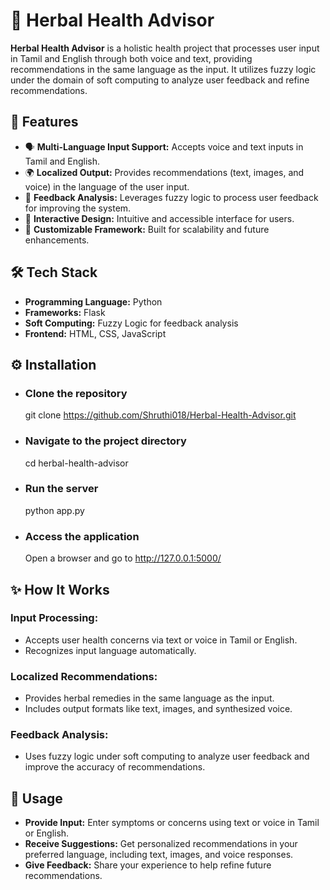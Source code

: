 # 🌿 Herbal Health Advisor  

**Herbal Health Advisor** is a holistic health project that processes user input in Tamil and English through both voice and text, providing recommendations in the same language as the input. It utilizes fuzzy logic under the domain of soft computing to analyze user feedback and refine recommendations.  



## 🚀 Features  

- 🗣️ **Multi-Language Input Support:** Accepts voice and text inputs in Tamil and English.  
- 🌍 **Localized Output:** Provides recommendations (text, images, and voice) in the language of the user input.  
- 🤖 **Feedback Analysis:** Leverages fuzzy logic to process user feedback for improving the system.  
- 🌟 **Interactive Design:** Intuitive and accessible interface for users.  
- 🔗 **Customizable Framework:** Built for scalability and future enhancements.  



## 🛠️ Tech Stack  

- **Programming Language:** Python  
- **Frameworks:** Flask  
- **Soft Computing:** Fuzzy Logic for feedback analysis  
- **Frontend:** HTML, CSS, JavaScript



## ⚙️ Installation
 - ### Clone the repository
    git clone https://github.com/Shruthi018/Herbal-Health-Advisor.git
 - ### Navigate to the project directory
    cd herbal-health-advisor
 - ### Run the server
    python app.py
 - ### Access the application
    Open a browser and go to http://127.0.0.1:5000/

## ✨ How It Works  

### Input Processing:  
- Accepts user health concerns via text or voice in Tamil or English.  
- Recognizes input language automatically.  

### Localized Recommendations:  
- Provides herbal remedies in the same language as the input.  
- Includes output formats like text, images, and synthesized voice.  

### Feedback Analysis:  
- Uses fuzzy logic under soft computing to analyze user feedback and improve the accuracy of recommendations.  


## 📜 Usage  

- **Provide Input:** Enter symptoms or concerns using text or voice in Tamil or English.  
- **Receive Suggestions:** Get personalized recommendations in your preferred language, including text, images, and voice responses.  
- **Give Feedback:** Share your experience to help refine future recommendations.  


